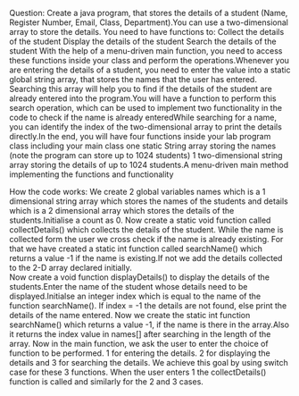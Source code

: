 Question:   Create a java program, that stores the details of a student (Name, Register Number, Email, Class, Department).You can use a two-dimensional array to store the details.
You need to have functions to:
Collect the details of the student
Display the details of the student
Search the details of the student
With the help of a menu-driven main function, you need to access these functions inside your class and perform the operations.Whenever you are entering the details of a student, you need to enter the value into a static global string array, that stores the names that the user has entered. Searching this array will help you to find if the details of the student are already entered into the program.You will have a function to perform this search operation, which can be used to implement two functionality in the code to check if the name is already enteredWhile searching for a name, you can identify the index of the two-dimensional array to print the details directly.In the end, you will have four functions inside your lab program class including your main class one static String array storing the names (note the program can store up to 1024 students) 1 two-dimensional string array storing the details of up to 1024 students.A menu-driven main method implementing the functions and functionality

How the code works:
We create 2 global variables names which is a 1 dimensional string array which stores the names of the students and details which is a 2 dimensional array which stores the details of the students.Initialise a count as 0.
Now create a static void function called collectDetails() which collects the details of the student. While the name is collected form the user we cross check if the name is already existing. For that we have created a static int function called searchName() which returns a value -1 if the name is existing.If not we add the details collected to the 2-D array declared initially.                     
Now create a void function displayDetails() to display the details of the students.Enter the name of the student whose details need to be displayed.Initialse an integer index which is equal to the name of the function searchName(). If index = -1 the details are not found, else print the details of the name entered.
Now we create the static int function searchName() which returns a value -1, if the name is there in the array.Also it returns the index value in names[] after searching in the length of the array.
Now in the main function, we ask the user to enter the choice of function to be performed. 1 for entering the details. 2 for displaying the details and 3 for searching the details. We achieve this goal by using switch case for these 3 functions. When the user enters 1 the collectDetails() function is called and similarly for the 2 and 3 cases.
